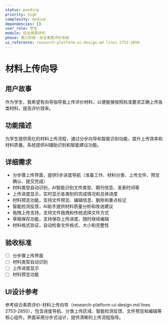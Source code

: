 ```yaml
---
status: pending
priority: high
complexity: medium
dependencies: []
user_role: 学生
module: 综合素质评价
phase: 第三阶段：综合素质评价系统
ui_reference: research-platform-ui-design.md lines 2753-2850
---
```


# 材料上传向导

## 用户故事
作为学生，我希望有向导指导我上传评价材料，以便能够按照标准要求正确上传各类材料，提高评价效率。

## 功能描述
为学生提供简化的材料上传流程，通过分步向导和智能识别功能，提升上传效率和材料质量。系统提供AI辅助识别和智能建议功能。

## 详细需求
- 分步骤上传界面，提供5步进度导航（准备工作、材料分类、上传文件、预览确认、提交完成）
- 材料类型自动识别，AI智能识别文件类型、期刊信息、发表时间等
- 上传进度显示，实时显示各类别的完成情况和总体进度
- 材料预览功能，支持文件预览、编辑信息、删除和重点标记
- 智能检测反馈，AI助手提供材料质量分析和改进建议
- 拖拽上传支持，支持文件拖拽和传统选择文件方式
- 草稿保存功能，支持保存上传进度，随时继续编辑
- 材料格式验证，自动检查文件格式、大小和完整性

## 验收标准
- [ ] 分步骤上传界面
- [ ] 材料类型自动识别
- [ ] 上传进度显示
- [ ] 材料预览功能

## UI设计参考
参考综合素质评价-材料上传向导（research-platform-ui-design.md lines 2753-2850），包含进度导航、分类上传区域、智能检测反馈、文件预览和编辑等核心组件。界面采用分步式设计，提供清晰的上传流程指导。